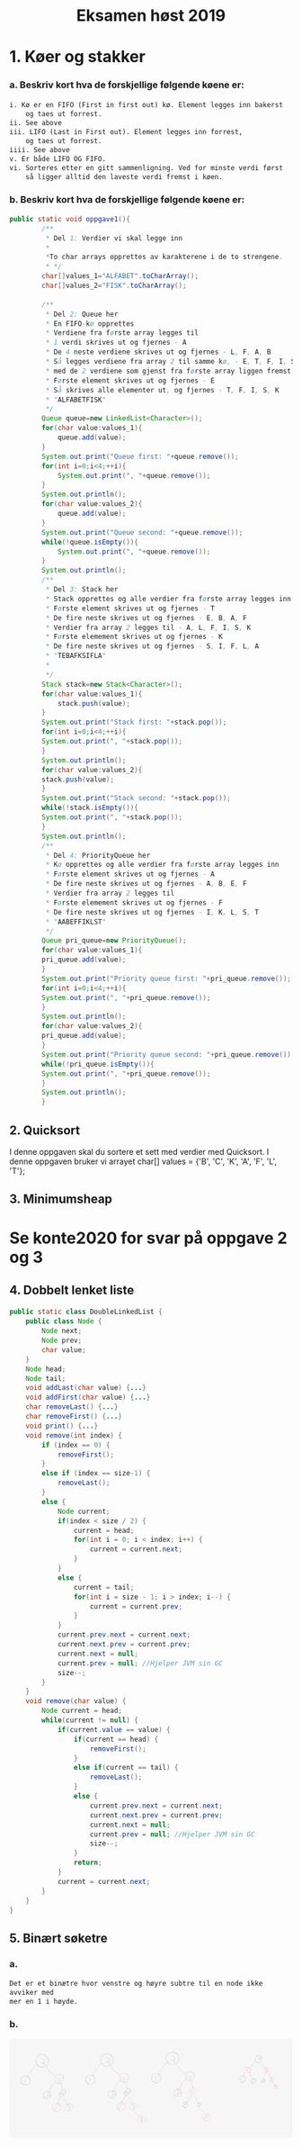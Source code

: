 <h1 align="center">Eksamen høst 2019</h1>

# 1. Køer og stakker

### a. Beskriv kort hva de forskjellige følgende køene er:

    i. Kø er en FIFO (First in first out) kø. Element legges inn bakerst
        og taes ut forrest.
    ii. See above
    iii. LIFO (Last in First out). Element legges inn forrest, 
        og taes ut forrest.
    iiii. See above
    v. Er både LIFO OG FIFO.
    vi. Sorteres etter en gitt sammenligning. Ved for minste verdi først
        så ligger alltid den laveste verdi fremst i køen.

### b. Beskriv kort hva de forskjellige følgende køene er:

```java
public static void oppgave1(){
        /**
         * Del 1: Verdier vi skal legge inn
         * 
         *To char arrays opprettes av karakterene i de to strengene.
         * */
        char[]values_1="ALFABET".toCharArray();
        char[]values_2="FISK".toCharArray();
        
        /**
         * Del 2: Queue her
         * En FIFO-kø opprettes
         * Verdiene fra første array legges til
         * 1 verdi skrives ut og fjernes - A
         * De 4 neste verdiene skrives ut og fjernes - L, F, A, B 
         * Så legges verdiene fra array 2 til samme kø, - E, T, F, I, S, K
         * med de 2 verdiene som gjenst fra første array liggen fremst
         * Første element skrives ut og fjernes - E
         * Så skrives alle elementer ut, og fjernes - T, F, I, S, K
         * "ALFABETFISK"
         */
        Queue queue=new LinkedList<Character>();
        for(char value:values_1){
            queue.add(value);
        }
        System.out.print("Queue first: "+queue.remove());
        for(int i=0;i<4;++i){
            System.out.print(", "+queue.remove());
        }
        System.out.println();
        for(char value:values_2){
            queue.add(value);
        }
        System.out.print("Queue second: "+queue.remove());
        while(!queue.isEmpty()){
            System.out.print(", "+queue.remove());
        }
        System.out.println();
        /**
         * Del 3: Stack her
         * Stack opprettes og alle verdier fra første array legges inn
         * Første element skrives ut og fjernes - T
         * De fire neste skrives ut og fjernes - E, B, A, F
         * Verdier fra array 2 legges til - A, L, F, I, S, K
         * Første elemement skrives ut og fjernes - K
         * De fire neste skrives ut og fjernes - S, I, F, L, A
         * "TEBAFKSIFLA"
         * 
         */
        Stack stack=new Stack<Character>();
        for(char value:values_1){
            stack.push(value);
        }
        System.out.print("Stack first: "+stack.pop());
        for(int i=0;i<4;++i){
        System.out.print(", "+stack.pop());
        }
        System.out.println();
        for(char value:values_2){
        stack.push(value);
        }
        System.out.print("Stack second: "+stack.pop());
        while(!stack.isEmpty()){
        System.out.print(", "+stack.pop());
        }
        System.out.println();
        /**
         * Del 4: PriorityQueue her
         * Kø opprettes og alle verdier fra første array legges inn
         * Første element skrives ut og fjernes - A
         * De fire neste skrives ut og fjernes - A, B, E, F
         * Verdier fra array 2 legges til 
         * Første elemement skrives ut og fjernes - F
         * De fire neste skrives ut og fjernes - I, K, L, S, T
         * "AABEFFIKLST"
         */
        Queue pri_queue=new PriorityQueue();
        for(char value:values_1){
        pri_queue.add(value);
        }
        System.out.print("Priority queue first: "+pri_queue.remove());
        for(int i=0;i<4;++i){
        System.out.print(", "+pri_queue.remove());
        }
        System.out.println();
        for(char value:values_2){
        pri_queue.add(value);
        }
        System.out.print("Priority queue second: "+pri_queue.remove());
        while(!pri_queue.isEmpty()){
        System.out.print(", "+pri_queue.remove());
        }
        System.out.println();
        }
```

## 2. Quicksort

I denne oppgaven skal du sortere et sett med verdier med Quicksort. I denne oppgaven bruker vi arrayet
char[] values = {'B', 'C', 'K', 'A', 'F', 'L', 'T'};

## 3. Minimumsheap


# Se konte2020 for svar på oppgave 2 og 3

## 4. Dobbelt lenket liste

```java
public static class DoubleLinkedList {
    public class Node {
        Node next;
        Node prev;
        char value;
    }
    Node head;
    Node tail;
    void addLast(char value) {...}
    void addFirst(char value) {...}
    char removeLast() {...}
    char removeFirst() {...}
    void print() {...}
    void remove(int index) {
        if (index == 0) {
            removeFirst();
        }
        else if (index == size-1) {
            removeLast();
        }
        else {
            Node current;
            if(index < size / 2) {
                current = head;
                for(int i = 0; i < index; i++) {
                    current = current.next;
                }
            }
            else {
                current = tail;
                for(int i = size - 1; i > index; i--) {
                    current = current.prev;
                }
            }
            current.prev.next = current.next;
            current.next.prev = current.prev;
            current.next = null; 
            current.prev = null; //Hjelper JVM sin GC
            size--;
        }
    }
    void remove(char value) {
        Node current = head;
        while(current != null) {
            if(current.value == value) {
                if(current == head) {
                    removeFirst();
                }
                else if(current == tail) {
                    removeLast();
                }
                else {
                    current.prev.next = current.next;
                    current.next.prev = current.prev;
                    current.next = null;
                    current.prev = null; //Hjelper JVM sin GC
                    size--;
                }
                return;
            }
            current = current.next;
        }
    }
}

```

## 5. Binært søketre

### a. 
    
    Det er et binætre hvor venstre og høyre subtre til en node ikke avviker med 
    mer en 1 i høyde. 


### b.

<p align="center">
    <img src="img.png" style="width: auto;" alt="">
</p>